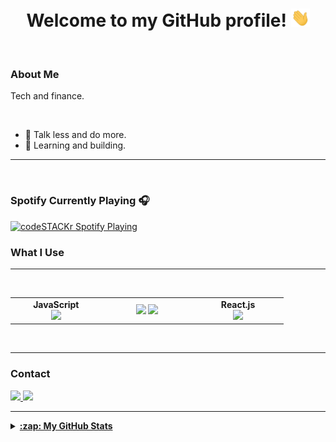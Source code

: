 <h1 align="center"> Welcome to my GitHub profile! <img src="https://raw.githubusercontent.com/ABSphreak/ABSphreak/master/gifs/Hi.gif" width="30px"> </h1>

<br>
 
### About Me 

Tech and finance.

<br>

- 🌱   Talk less and do more.
- 🔭   Learning and building.

---
<br>

### Spotify Currently Playing 🎧 

[<img src="https://novatorem.jaaska-dev.vercel.app/api/spotify" alt="codeSTACKr Spotify Playing" />](https://open.spotify.com/user/b0211gql666tzxhfiz6r72ejc)

### What I Use
---
<br>
<table>
<tbody>
 <tr>
<td align="center" width="20%">
<span><b><center>JavaScript</center></b></span> 
<img height=60px src="https://media.giphy.com/media/ln7z2eWriiQAllfVcn/giphy.gif"> 
</td>

<td align="center" width="20%">
<span><b><center></center></b></span> 
<img height=65px src="https://media.giphy.com/media/XAxylRMCdpbEWUAvr8/giphy.gif"> 
 <img height=65px src="https://media.giphy.com/media/fsEaZldNC8A1PJ3mwp/giphy.gif">
</td>

<td align="center" width="20%">
<span><b><center>React.js</center></b></span> 
<img height=60px src="https://media.giphy.com/media/eNAsjO55tPbgaor7ma/giphy.gif"> 
</td>
</tr>


</tbody>
</table>

<br>

---

### Contact 


<p align="left">
<a href="https://twitter.com/jaaskakarl">
<img src="https://img.shields.io/badge/@JAASKAKARL%20-%231DA1F2.svg?&style=for-the-badge&logo=Twitter&logoColor=white"/>
</a>
 <a href="https://www.linkedin.com/in/karl-marten-jaaska-0646251b3/">
 	<img src="https://img.shields.io/badge/linkedin%20-%230077B5.svg?&style=for-the-badge&logo=linkedin&logoColor=white"/>
</p>

---
 
 <details>
 <summary><strong>:zap: My GitHub Stats</strong></summary>
 
 <img align="left" src="https://github-readme-stats.jaaska-dev.vercel.app/api?username=jaaska-dev&show_icons=true&hide_border=true" alt="karl's GitHub Stats" />
 
 </details>
 
<!--
**jaaska-dev/jaaska-dev** is a ✨ _special_ ✨ repository because its `README.md` (this file) appears on your GitHub profile.

Here are some ideas to get you started:

- 🔭  I’m currently working on ...
- 🌱  I’m currently learning ...
- 👯 I’m looking to collaborate on ...
- 🤔 I’m looking for help with ...
- 💬 Ask me about ...
- 📫 How to reach me: ...
- 😄 Pronouns: ...
- ⚡ Fun fact: ...
-->


